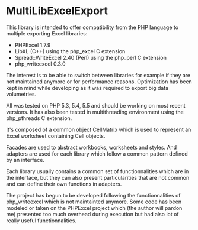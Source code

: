 # MultiLibExcelExport

This library is intended to offer compatibility from the PHP language to multiple
exporting Excel libraries:
- PHPExcel 1.7.9
- LibXL (C++) using the php_excel C extension
- Spread::WriteExcel 2.40 (Perl) using the php_perl C extension
- php_writeexcel 0.3.0

The interest is to be able to switch between libraries for example if they are 
not maintained anymore or for performance reasons. Optimization has been kept
in mind while developing as it was required to export big data volumetries.

All was tested on PHP 5.3, 5.4, 5.5 and should be working on most recent versions.
It has also been tested in multithreading environment using the php_pthreads C
extension.

It's composed of a common object CellMatrix which is used to represent an Excel
worksheet containing Cell objects.

Facades are used to abstract workbooks, worksheets and styles. And adapters are 
used for each library which follow a common pattern defined by an interface.

Each library usually contains a common set of functionnalities which are in the
interface, but they can also present particularities that are not common and can
define their own functions in adapters.

The project has begun to be developed following the functionnalities of php_writeexcel
which is not maintainted anymore. Some code has been modeled or taken on
the PHPExcel project which (the author will pardon me) presented too much overhead
during execution but had also lot of really useful functionnalities.